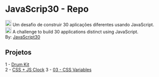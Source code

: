 # JavaScrip30 - Repo
<img alt="brazil" height="20" width="20" src="https://github.githubassets.com/images/icons/emoji/unicode/1f1e7-1f1f7.png"> Um desafio de construir 30 aplicações diferentes usando JavaScript.<br>
<img class="emoji" alt="us" height="20" width="20" src="https://github.githubassets.com/images/icons/emoji/unicode/1f1fa-1f1f8.png"> A challenge to build 30 applications distinct using JavaScript.
<br>By: [JavaScript30](https://javascript30.com/)

## Projetos
1 - [Drum Kit](https://washington-bezerra.github.io/Javascrip30/01%20-%20JavaScript%20Drum%20Kit/index.html)<br>
2 - [CSS + JS Clock](https://washington-bezerra.github.io/Javascrip30/02%20-%20CSS%20%2B%20JS%20Clock)
3 - [03 - CSS Variables](https://washington-bezerra.github.io/Javascrip30/03%20-%20CSS%20Variables/)